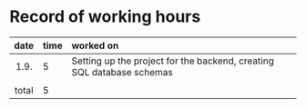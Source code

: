 # Record of working hours

| date | time | worked on  |
| :----:|:-----| :-----|
| 1.9. | 5    | Setting up the project for the backend, creating SQL database schemas |
|  |     |  |
| total   | 5   | | 